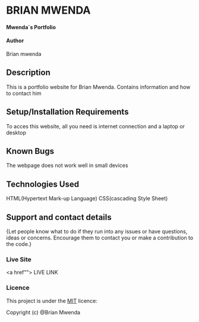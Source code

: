 # BRIAN MWENDA

#### Mwenda`s Portfolio

#### Author
Brian mwenda

## Description
This is a portfolio website for Brian Mwenda.
Contains information and how to contact him

## Setup/Installation Requirements
 To acces this website, all you need is internet connection and a laptop or desktop

## Known Bugs
The webpage does not work well in small devices
## Technologies Used
HTML(Hypertext Mark-up Language)
CSS(cascading Style Sheet)


## Support and contact details
{Let people know what to do if they run into any issues or have questions, ideas or concerns.  Encourage them to contact you or make a contribution to the code.}

### Live Site
<a href""> LIVE LINK</a>

### Licence
This project is under the  [MIT](LICENSE) licence:<br>

Copyright (c) @Brian Mwenda